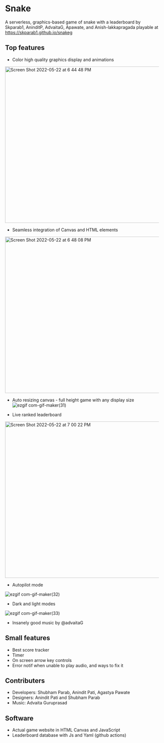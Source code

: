 # Snake
A serverless, graphics-based game of snake with a leaderboard by Skparab1, AninditP, AdvaitaG, Apawate, and Anish-lakkapragada playable at https://skparab1.github.io/snakeg
 
## Top features
- Color high quality graphics display and animations
<img width="512" alt="Screen Shot 2022-05-22 at 6 44 48 PM" src="https://user-images.githubusercontent.com/71990977/169728020-c3d214a8-010b-46c9-90b3-0f07517d2885.png">

- Seamless integration of Canvas and HTML elements
<img width="512" alt="Screen Shot 2022-05-22 at 6 48 08 PM" src="https://user-images.githubusercontent.com/71990977/169728626-3c7a2ce1-972f-49e2-aa3f-f2e558ee1add.png">

- Auto resizing canvas - full height game with any display size
![ezgif com-gif-maker(31)](https://user-images.githubusercontent.com/71990977/169729074-acca5788-f2fb-42a5-bc32-9a0c54a268db.gif)

- Live ranked leaderboard
<img width="512" alt="Screen Shot 2022-05-22 at 7 00 22 PM" src="https://user-images.githubusercontent.com/71990977/169729400-46f03ff1-a43e-48dc-8e83-4eb55f602ee6.png">

- Autopilot mode

![ezgif com-gif-maker(32)](https://user-images.githubusercontent.com/71990977/169730179-08b9f20f-6f48-45e9-b2a8-860a8f5e7ed5.gif)

- Dark and light modes

![ezgif com-gif-maker(33)](https://user-images.githubusercontent.com/71990977/169731168-da64d333-b414-4a40-9242-a5b0c0b92121.gif)

- Insanely good music by @advaitaG

## Small features
- Best score tracker
- Timer
- On screen arrow key controls
- Error notif when unable to play audio, and ways to fix it

## Contributers
- Developers: Shubham Parab, Anindit Pati, Agastya Pawate
- Designers: Anindit Pati and Shubham Parab
- Music: Advaita Guruprasad

## Software
- Actual game website in HTML Canvas and JavaScript
- Leaderboard database with Js and Yaml (github actions)

